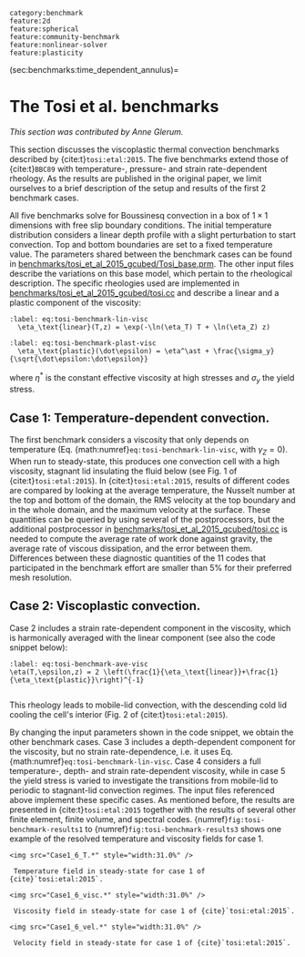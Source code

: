 ```{tags}
category:benchmark
feature:2d
feature:spherical
feature:community-benchmark
feature:nonlinear-solver
feature:plasticity
```

(sec:benchmarks:time_dependent_annulus)=
# The Tosi et al.&nbsp;benchmarks

*This section was contributed by Anne Glerum.*

This section discusses the viscoplastic thermal convection benchmarks
described by {cite:t}`tosi:etal:2015`. The five benchmarks extend
those of {cite:t}`BBC89` with temperature-,
pressure- and strain rate-dependent rheology. As the results are published in
the original paper, we limit ourselves to a brief description of the setup and
results of the first 2 benchmark cases.

All five benchmarks solve for Boussinesq convection in a box of $1 \times 1$
dimensions with free slip boundary conditions. The initial temperature
distribution considers a linear depth profile with a slight perturbation to
start convection. Top and bottom boundaries are set to a fixed temperature
value. The parameters shared between the benchmark cases can be found in
[benchmarks/tosi_et_al_2015_gcubed/Tosi_base.prm](https://www.github.com/geodynamics/aspect/blob/main/benchmarks/tosi_et_al_2015_gcubed/Tosi_base.prm). The other input files
describe the variations on this base model, which pertain to the rheological
description. The specific rheologies used are implemented in
[benchmarks/tosi_et_al_2015_gcubed/tosi.cc](https://www.github.com/geodynamics/aspect/blob/main/benchmarks/tosi_et_al_2015_gcubed/tosi.cc) and describe a linear and a
plastic component of the viscosity:
```{math}
:label: eq:tosi-benchmark-lin-visc
  \eta_\text{linear}(T,z) = \exp(-\ln(\eta_T) T + \ln(\eta_Z) z)
```
```{math}
:label: eq:tosi-benchmark-plast-visc
  \eta_\text{plastic}(\dot\epsilon) = \eta^\ast + \frac{\sigma_y}{\sqrt{\dot\epsilon:\dot\epsilon}}
```
where $\eta^\ast$ is the
constant effective viscosity at high stresses and $\sigma_y$ the yield stress.

## Case 1: Temperature-dependent convection.

The first benchmark considers a viscosity that only depends on temperature
(Eq. {math:numref}`eq:tosi-benchmark-lin-visc`, with $\gamma_Z=0$). When run to
steady-state, this produces one convection cell with a high viscosity,
stagnant lid insulating the fluid below (see Fig. 1 of {cite:t}`tosi:etal:2015`). In
{cite:t}`tosi:etal:2015`, results of different codes are compared by looking at the
average temperature, the Nusselt number at the top and bottom of the domain,
the RMS velocity at the top boundary and in the whole domain, and the maximum
velocity at the surface. These quantities can be queried by using several of
the postprocessors, but the additional postprocessor in
[benchmarks/tosi_et_al_2015_gcubed/tosi.cc](https://www.github.com/geodynamics/aspect/blob/main/benchmarks/tosi_et_al_2015_gcubed/tosi.cc) is needed to compute the average
rate of work done against gravity, the average rate of viscous dissipation,
and the error between them. Differences between these diagnostic quantities of
the 11 codes that participated in the benchmark effort are smaller than 5% for
their preferred mesh resolution.

## Case 2: Viscoplastic convection.

Case 2 includes a strain rate-dependent component in the viscosity, which is
harmonically averaged with the linear component (see also the code snippet
below):

```{math}
:label: eq:tosi-benchmark-ave-visc
\eta(T,\epsilon,z) = 2 \left(\frac{1}{\eta_\text{linear}}+\frac{1}{\eta_\text{plastic}}\right)^{-1}
```

```{literalinclude} tosi_benchmark_2.prm
```

This rheology leads to mobile-lid convection, with the descending cold lid
cooling the cell's interior (Fig. 2 of {cite:t}`tosi:etal:2015`).

By changing the input parameters shown in the code snippet, we obtain the
other benchmark cases. Case 3 includes a depth-dependent component for the
viscosity, but no strain rate-dependence, i.e. it uses Eq. {math:numref}`eq:tosi-benchmark-lin-visc`. Case 4 considers a full temperature-,
depth- and strain rate-dependent viscosity, while in case 5 the yield stress
is varied to investigate the transitions from mobile-lid to periodic to
stagnant-lid convection regimes. The input files referenced above implement
these specific cases. As mentioned before, the results are presented in {cite:t}`tosi:etal:2015` together with the results of several other finite element, finite
volume, and spectral codes. {numref}`fig:tosi-benchmark-results1` to {numref}`fig:tosi-benchmark-results3` shows one example of the
resolved temperature and viscosity fields for case 1.


```{figure-md} fig:tosi-benchmark-results1
<img src="Case1_6_T.*" style="width:31.0%" />

 Temperature field in steady-state for case 1 of {cite}`tosi:etal:2015`.
```

```{figure-md} fig:tosi-benchmark-results2
<img src="Case1_6_visc.*" style="width:31.0%" />

 Viscosity field in steady-state for case 1 of {cite}`tosi:etal:2015`.
```

```{figure-md} fig:tosi-benchmark-results3
<img src="Case1_6_vel.*" style="width:31.0%" />

 Velocity field in steady-state for case 1 of {cite}`tosi:etal:2015`.
```
